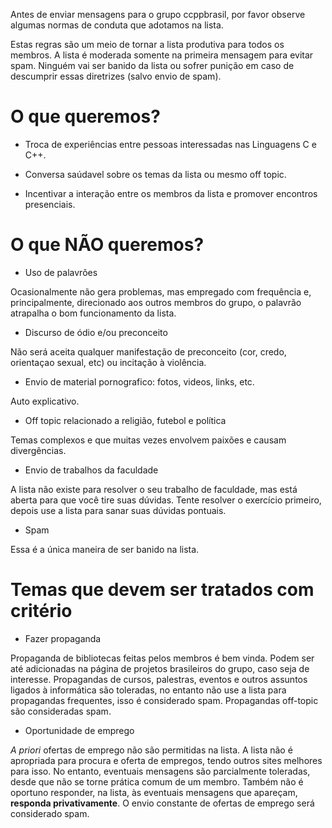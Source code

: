 Antes de enviar mensagens para o grupo ccppbrasil, por favor observe algumas normas de conduta que adotamos na lista.

Estas regras são um meio de tornar a lista produtiva para todos os membros. A lista é moderada somente na primeira mensagem para evitar spam. Ninguém vai ser banido da lista ou sofrer punição em caso de descumprir essas diretrizes (salvo envio de spam).


# O que queremos?

- Troca de experiências entre pessoas interessadas nas Linguagens C e C++. 

- Conversa saúdavel sobre os temas da lista ou mesmo off topic.

- Incentivar a interação entre os membros da lista e promover encontros presenciais.

# O que NÃO queremos?

- Uso de palavrões

Ocasionalmente não gera problemas, mas empregado com frequência e, principalmente, direcionado aos outros membros do grupo, o palavrão atrapalha o bom funcionamento da lista.

- Discurso de ódio e/ou preconceito

Não será aceita qualquer manifestação de preconceito (cor, credo, orientaçao sexual, etc) ou incitação à violência.

- Envio de material pornografico: fotos, videos, links, etc.

Auto explicativo.

- Off topic relacionado a religião, futebol e política

Temas complexos e que muitas vezes envolvem paixões e causam divergências.

- Envio de trabalhos da faculdade

A lista não existe para resolver o seu trabalho de faculdade, mas está aberta para que você tire suas dúvidas. Tente resolver o exercício primeiro, depois use a lista para sanar suas dúvidas pontuais.

- Spam

Essa é a única maneira de ser banido na lista.


# Temas que devem ser tratados com critério

- Fazer propaganda

Propaganda de bibliotecas feitas pelos membros é bem vinda. Podem ser até adicionadas na página de projetos brasileiros do grupo, caso seja de interesse. Propagandas de cursos, palestras, eventos e outros assuntos ligados à informática são toleradas, no entanto não use a lista para propagandas frequentes, isso é considerado spam. Propagandas off-topic são consideradas spam.

- Oportunidade de emprego

_A priori_ ofertas de emprego não são permitidas na lista. A lista não é apropriada para procura e oferta de empregos, tendo outros sites melhores para isso. No entanto, eventuais mensagens são parcialmente toleradas, desde que não se torne prática comum de um membro. Também não é oportuno responder, na lista, às eventuais mensagens que apareçam, **responda privativamente**. O envio constante de ofertas de emprego será considerado spam.
